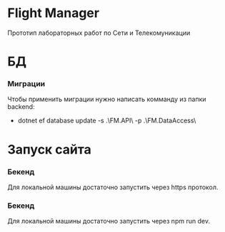 # Flight Manager
 Прототип лабораторных работ по Сети и Телекомуникации
 
# БД
### Миграции
 Чтобы применить миграции нужно написать комманду из папки backend:
 * dotnet ef database update -s .\FM.API\ -p .\FM.DataAccess\

# Запуск сайта
### Бекенд
 Для локальной машины достаточно запустить через https протокол.
### Бекенд
 Для локальной машины достаточно запустить через npm run dev.
